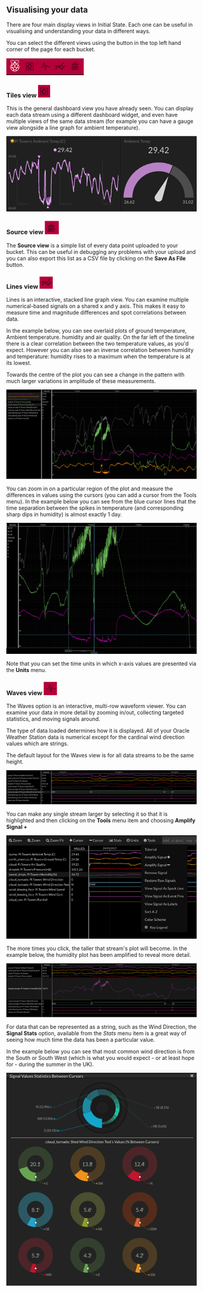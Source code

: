 ## Visualising your data
There are four main display views in Initial State. Each one can be useful in visualising and understanding your data in different ways.

You can select the different views using the button in the top left hand corner of the page for each bucket.

![](images/image21.png)

### Tiles view ![](images/image24.png)

This is the general dashboard view you have already seen. You can display each data stream using a different dashboard widget, and even have multiple views of the same data stream (for example you can have a gauge view alongside a line graph for ambient temperature).

![](images/image22.png)

### Source view ![](images/image25.png)

The **Source view** is a simple list of every data point uploaded to your bucket. This can be useful in debugging any problems with your upload and you can also export this list as a CSV file by clicking on the **Save As File** button.


### Lines view ![](images/image27.png)

Lines is an interactive, stacked line graph view. You can examine multiple numerical-based signals on a shared x and y axis. This makes it easy to measure time and magnitude differences and spot correlations between data.

In the example below, you can see overlaid plots of ground temperature, Ambient temperature. humidity and air quality. On the far left of the timeline there is a clear correlation between the two temperature values, as you'd expect. However you can also see an inverse correlation between humidity and temperature: humidity rises to a maximum when the temperature is at its lowest.

Towards the centre of the plot you can see a change in the pattern with much larger variations in amplitude of these measurements.

![](images/image19.png)

You can zoom in on a particular region of the plot and measure the differences in values using the cursors (you can add a cursor from the Tools menu). In the example below you can see from the blue cursor lines that the time separation between the spikes in temperature (and corresponding sharp dips in humidity) is almost exactly 1 day.

![](images/image20.png)

Note that you can set the time units in which x-axis values are presented via the **Units** menu.

### Waves view ![](images/image26.png)

The Waves option is an interactive, multi-row waveform viewer. You can examine your data in more detail by zooming in/out, collecting targeted statistics, and moving signals around.

The type of data loaded determines how it is displayed.  All of your Oracle Weather Station data is numerical except for the cardinal wind direction values which are strings.

The default layout for the Waves view is for all data streams to be the same height.

![](images/image16.png)

You can make any single stream larger by selecting it so that it is highlighted and then clicking on the **Tools** menu item and choosing **Amplify Signal +**


![](images/image17.png)

The more times you click, the taller that stream's plot will become. In the example below, the humidity plot has been amplified to reveal more detail.

![](images/image18.png)

For data that can be represented as a string, such as the Wind Direction, the **Signal Stats** option, available from the *Stats* menu item is a great way of seeing how much time the data has been a particular value.

In the example below you can see that most common wind direction is from the South or South West (which is what you would expect - or at least hope for - during the summer in the UK).

![](images/image15.png)
